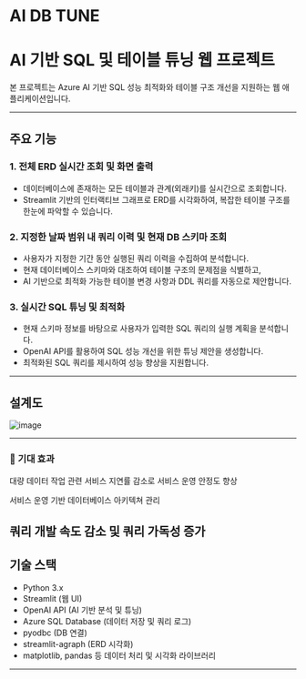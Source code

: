 # AI DB TUNE
# AI 기반 SQL 및 테이블 튜닝 웹 프로젝트

본 프로젝트는 Azure AI 기반 SQL 성능 최적화와 테이블 구조 개선을 지원하는 웹 애플리케이션입니다.

---

## 주요 기능

### 1. 전체 ERD 실시간 조회 및 화면 출력
- 데이터베이스에 존재하는 모든 테이블과 관계(외래키)를 실시간으로 조회합니다.
- Streamlit 기반의 인터랙티브 그래프로 ERD를 시각화하여, 복잡한 테이블 구조를 한눈에 파악할 수 있습니다.

### 2. 지정한 날짜 범위 내 쿼리 이력 및 현재 DB 스키마 조회
- 사용자가 지정한 기간 동안 실행된 쿼리 이력을 수집하여 분석합니다.
- 현재 데이터베이스 스키마와 대조하여 테이블 구조의 문제점을 식별하고,
- AI 기반으로 최적화 가능한 테이블 변경 사항과 DDL 쿼리를 자동으로 제안합니다.

### 3. 실시간 SQL 튜닝 및 최적화
- 현재 스키마 정보를 바탕으로 사용자가 입력한 SQL 쿼리의 실행 계획을 분석합니다.
- OpenAI API를 활용하여 SQL 성능 개선을 위한 튜닝 제안을 생성합니다.
- 최적화된 SQL 쿼리를 제시하여 성능 향상을 지원합니다.

---
## 설계도
![image](https://github.com/user-attachments/assets/f1aa4dd0-295c-4280-a876-39af76118784)


---
### 🎯 기대 효과 

대량 데이터 작업 관련 서비스 지연률 감소로 서비스 운영 안정도 향상 

서비스 운영 기반 데이터베이스 아키텍쳐 관리 

쿼리 개발 속도 감소 및 쿼리 가독성 증가 
---

## 기술 스택

- Python 3.x  
- Streamlit (웹 UI)  
- OpenAI API (AI 기반 분석 및 튜닝)  
- Azure SQL Database (데이터 저장 및 쿼리 로그)  
- pyodbc (DB 연결)  
- streamlit-agraph (ERD 시각화)  
- matplotlib, pandas 등 데이터 처리 및 시각화 라이브러리

---
